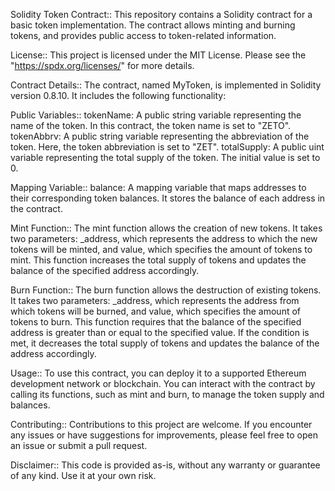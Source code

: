 Solidity Token Contract::
This repository contains a Solidity contract for a basic token implementation. The contract allows minting and burning tokens, and provides public access to token-related information.

License::
This project is licensed under the MIT License. Please see the "https://spdx.org/licenses/" for more details.

Contract Details::
The contract, named MyToken, is implemented in Solidity version 0.8.10. It includes the following functionality:

Public Variables::
tokenName:    A public string variable representing the name of the token. In this contract, the token name is set to "ZETO".
tokenAbbrv:   A public string variable representing the abbreviation of the token. Here, the token abbreviation is set to "ZET".
totalSupply:  A public uint variable representing the total supply of the token. The initial value is set to 0.

Mapping Variable::
balance: A mapping variable that maps addresses to their corresponding token balances. It stores the balance of each address in the contract.

Mint Function::
The mint function allows the creation of new tokens. It takes two parameters: _address, which represents the address to which the new tokens will be minted, and value, which specifies the amount of tokens to mint. This function increases the total supply of tokens and updates the balance of the specified address accordingly.

Burn Function::
The burn function allows the destruction of existing tokens. It takes two parameters: _address, which represents the address from which tokens will be burned, and value, which specifies the amount of tokens to burn. This function requires that the balance of the specified address is greater than or equal to the specified value. If the condition is met, it decreases the total supply of tokens and updates the balance of the address accordingly.

Usage::
To use this contract, you can deploy it to a supported Ethereum development network or blockchain. You can interact with the contract by calling its functions, such as mint and burn, to manage the token supply and balances.

Contributing::
Contributions to this project are welcome. If you encounter any issues or have suggestions for improvements, please feel free to open an issue or submit a pull request.

Disclaimer::
This code is provided as-is, without any warranty or guarantee of any kind. Use it at your own risk.

